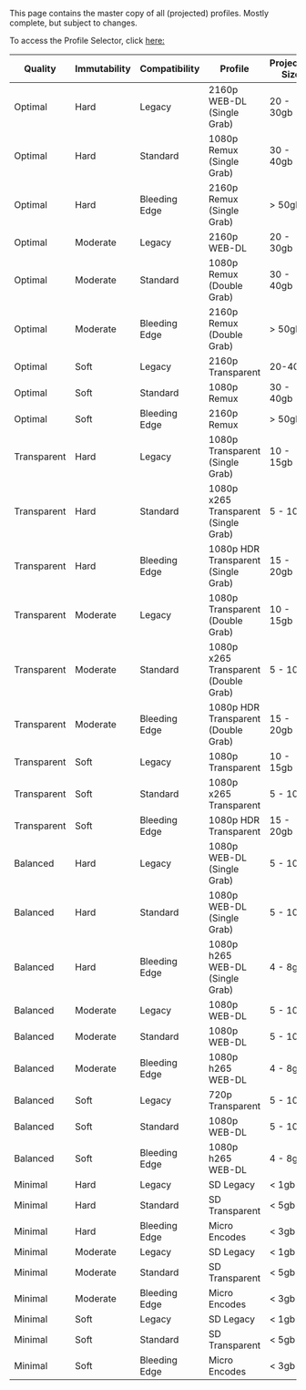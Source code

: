 This page contains the master copy of all (projected) profiles. Mostly complete, but subject to changes. 

To access the Profile Selector, click [here:](https://selectarr.pages.dev/)

| Quality | Immutability | Compatibility | Profile | Projected Size |
| ---- | ---- | ---- | ---- | ---- |
| Optimal | Hard | Legacy | 2160p WEB-DL (Single Grab) | 20 - 30gb |
| Optimal | Hard | Standard | 1080p Remux (Single Grab) | 30 - 40gb |
| Optimal | Hard | Bleeding Edge | 2160p Remux (Single Grab) | > 50gb |
| Optimal | Moderate | Legacy | 2160p WEB-DL | 20 - 30gb |
| Optimal | Moderate | Standard | 1080p Remux (Double Grab) | 30 - 40gb |
| Optimal | Moderate | Bleeding Edge | 2160p Remux (Double Grab) | > 50gb |
| Optimal | Soft | Legacy | 2160p Transparent | 20-40gb |
| Optimal | Soft | Standard | 1080p Remux | 30 - 40gb |
| Optimal | Soft | Bleeding Edge | 2160p Remux | > 50gb |
| Transparent | Hard | Legacy | 1080p Transparent (Single Grab) | 10 - 15gb |
| Transparent | Hard | Standard | 1080p x265 Transparent (Single Grab) | 5 - 10gb |
| Transparent | Hard | Bleeding Edge | 1080p HDR Transparent (Single Grab) | 15 - 20gb |
| Transparent | Moderate | Legacy | 1080p Transparent (Double Grab) | 10 - 15gb |
| Transparent | Moderate | Standard | 1080p x265 Transparent (Double Grab) | 5 - 10gb |
| Transparent | Moderate | Bleeding Edge | 1080p HDR Transparent (Double Grab) | 15 - 20gb |
| Transparent | Soft | Legacy | 1080p Transparent | 10 - 15gb |
| Transparent | Soft | Standard | 1080p x265 Transparent | 5 - 10gb |
| Transparent | Soft | Bleeding Edge | 1080p HDR Transparent | 15 - 20gb |
| Balanced | Hard | Legacy | 1080p WEB-DL (Single Grab) | 5 - 10gb |
| Balanced | Hard | Standard | 1080p WEB-DL (Single Grab) | 5 - 10gb |
| Balanced | Hard | Bleeding Edge | 1080p h265 WEB-DL (Single Grab) | 4 - 8gb |
| Balanced | Moderate | Legacy | 1080p WEB-DL | 5 - 10gb |
| Balanced | Moderate | Standard | 1080p WEB-DL | 5 - 10gb |
| Balanced | Moderate | Bleeding Edge | 1080p h265 WEB-DL | 4 - 8gb |
| Balanced | Soft | Legacy | 720p Transparent | 5 - 10gb |
| Balanced | Soft | Standard | 1080p WEB-DL | 5 - 10gb |
| Balanced | Soft | Bleeding Edge | 1080p h265 WEB-DL | 4 - 8gb |
| Minimal | Hard | Legacy | SD Legacy | < 1gb |
| Minimal | Hard | Standard | SD Transparent | < 5gb |
| Minimal | Hard | Bleeding Edge | Micro Encodes | < 3gb |
| Minimal | Moderate | Legacy | SD Legacy | < 1gb |
| Minimal | Moderate | Standard | SD Transparent | < 5gb |
| Minimal | Moderate | Bleeding Edge | Micro Encodes | < 3gb |
| Minimal | Soft | Legacy | SD Legacy | < 1gb |
| Minimal | Soft | Standard | SD Transparent | < 5gb |
| Minimal | Soft | Bleeding Edge | Micro Encodes | < 3gb |
